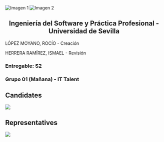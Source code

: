 <div style={{ display: 'flex' }}>
  <img src="/img/TalentLOGO.png" alt="Imagen 1" style={{ width: '50%', height: 'auto' }} />
  <img src="/img/USLOGO.png" alt="Imagen 2" style={{ width: '30%', height: '30%' }} />
</div>

## <center>Ingeniería del Software y Práctica Profesional - Universidad de Sevilla</center>

LÓPEZ MOYANO, ROCÍO - Creación

HERRERA RAMÍREZ, ISMAEL - Revisión




### Entregable: S2
### Grupo 01 (Mañana) - IT Talent

## Candidates
<img src="https://i.imgur.com/nciC5QE.png"/>

## Representatives
<img src="https://i.imgur.com/23bE7vX.png"/>
